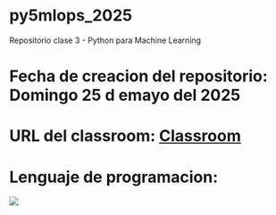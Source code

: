 # py5mlops_2025
Repositorio clase 3 - Python para Machine Learning

# Fecha de creacion del repositorio: Domingo 25 d emayo del 2025
# URL del classroom: [Classroom](https://classroom.google.com/u/0/c/NzgzOTI5MjcyNTE1)

# Lenguaje de programacion:
![](http://python.org/static/community_logos/python-logo.png)
